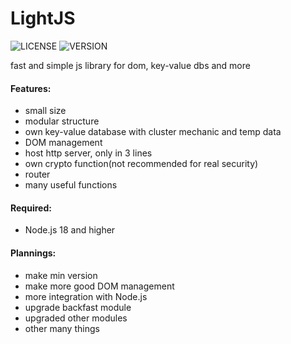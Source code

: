 # LightJS
![LICENSE](https://img.shields.io/badge/MPL--2.0-blue?style=for-the-badge) ![VERSION](https://img.shields.io/github/v/release/)

fast and simple js library for dom, key-value dbs and more

#### Features:
   - small size
   - modular structure 
   - own key-value database with cluster mechanic and temp data
   - DOM management 
   - host http server, only in 3 lines
   - own crypto function(not recommended for real security)
   - router 
   - many useful functions

#### Required:
   - Node.js 18 and higher 

#### Plannings:
   - make min version
   - make more good DOM management 
   - more integration with Node.js
   - upgrade backfast module
   - upgraded other modules 
   - other many things 


